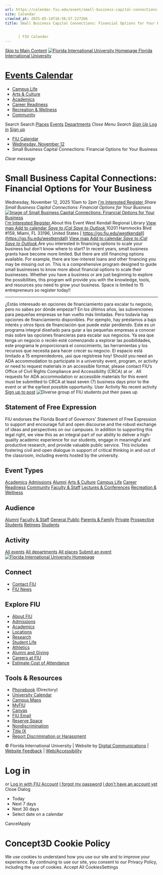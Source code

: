 ```yaml
---
url: https://calendar.fiu.edu/event/small-business-capital-connections-financial-options-for-your-business-8299
site: Calendar
crawled_at: 2025-05-14T18:56:57.227266
title: Small Business Capital Connections: Financial Options for Your Business
    
    
      | FIU Calendar
---
```


[Skip to Main Content](https://calendar.fiu.edu/event/small-business-capital-connections-financial-options-for-your-business-8299#main-content)
[![Florida International University Homepage](https://digicdn.fiu.edu/core/_assets/images/logo-top.png) Florida International University](https://www.fiu.edu)
# [Events Calendar ](https://calendar.fiu.edu/)
  * [Campus Life](https://calendar.fiu.edu/calendar?event_types%5B%5D=127595)
  * [Arts & Culture](https://calendar.fiu.edu/calendar?event_types%5B%5D=127590)
  * [Academics](https://calendar.fiu.edu/calendar?event_types%5B%5D=127582)
  * [Career Readiness](https://calendar.fiu.edu/calendar?event_types%5B%5D=127584)
  * [Recreation & Wellness](https://calendar.fiu.edu/calendar?event_types%5B%5D=127603)
  * [Community](https://calendar.fiu.edu/calendar?event_types%5B%5D=127601)


Search Search
[Places](https://calendar.fiu.edu/search/places) [Events](https://calendar.fiu.edu/calendar) [Departments](https://calendar.fiu.edu/search/departments)
_Close Menu_
_Search_ [ _Sign Up_ ](https://calendar.fiu.edu/signup)
[Log in](https://calendar.fiu.edu/auth/shib_login?previous_url=https%3A%2F%2Fcalendar.fiu.edu%2Fevent%2Fsmall-business-capital-connections-financial-options-for-your-business-8299) [Sign up](https://calendar.fiu.edu/signup)
  * [FIU Calendar](https://calendar.fiu.edu/)
  * [Wednesday, November 12](https://calendar.fiu.edu/calendar/day/2025/11/12)
  * Small Business Capital Connections: Financial Options for Your Business


_Clear message_
# Small Business Capital Connections: Financial Options for Your Business
Wednesday, November 12, 2025 10am to 2pm 
[ I'm Interested ](https://calendar.fiu.edu/event/49153052868386/confirm?return=https%3A%2F%2Fcalendar.fiu.edu%2Fevent%2Fsmall-business-capital-connections-financial-options-for-your-business-8299)
[ Register ](https://go.fiu.edu/westkendall)
_Share Small Business Capital Connections: Financial Options for Your Business_
[ ![Image of Small Business Capital Connections: Financial Options for Your Business](https://localist-images.azureedge.net/photos/49153052961584/card/cc68a4e7cd33483317944dff37e0c20701e6c1da.jpg) ](https://calendar.fiu.edu/photo/49153052961584)
[ I'm Interested ](https://calendar.fiu.edu/event/49153052868386/confirm?return=https%3A%2F%2Fcalendar.fiu.edu%2Fevent%2Fsmall-business-capital-connections-financial-options-for-your-business-8299)
[ Register ](https://go.fiu.edu/westkendall)
About this Event
West Kendall Regional Library  [View map ](https://calendar.fiu.edu/event/small-business-capital-connections-financial-options-for-your-business-8299#about_map)
[Add to calendar ](https://calendar.fiu.edu/event/small-business-capital-connections-financial-options-for-your-business-8299)
[ _Save to iCal_ ](https://calendar.fiu.edu/event/small-business-capital-connections-financial-options-for-your-business-8299.ics "Save to iCal") [ _Save to Outlook_ ](https://calendar.fiu.edu/event/small-business-capital-connections-financial-options-for-your-business-8299.ics "Save to Outlook")
10201 Hammocks Blvd #159, Miami, FL 33196, United States
[ https://go.fiu.edu/westkendall](https://go.fiu.edu/westkendall)
[View map ](https://calendar.fiu.edu/event/small-business-capital-connections-financial-options-for-your-business-8299#about_map)
[Add to calendar ](https://calendar.fiu.edu/event/small-business-capital-connections-financial-options-for-your-business-8299)
[ _Save to iCal_ ](https://calendar.fiu.edu/event/small-business-capital-connections-financial-options-for-your-business-8299.ics "Save to iCal") [ _Save to Outlook_ ](https://calendar.fiu.edu/event/small-business-capital-connections-financial-options-for-your-business-8299.ics "Save to Outlook")
Are you interested in financing options to scale your business but don’t know where to start? In recent years, small business grants have become more limited. But there are still financing options available. For example, there are low-interest loans and other financing you may be missing out on.
This is a comprehensive program designed to guide small businesses to know more about financial options to scale their businesses.
Whether you have a business or are just beginning to explore the possibilities, this program will provide you with the knowledge, tools, and resources you need to grow your business.
Space is limited to 15 entrepreneurs so register today!!
________________________________________________________________________________________________________________________________________________
¿Estás interesado en opciones de financiamiento para escalar tu negocio, pero no sabes por dónde empezar? En los últimos años, las subvenciones para pequeñas empresas se han vuelto más limitadas. Pero todavía hay opciones de financiamiento disponibles. Por ejemplo, hay préstamos a bajo interés y otros tipos de financiación que puede estar perdiendo.
Este es un programa integral diseñado para guiar a las pequeñas empresas a conocer más sobre las opciones financieras para escalar sus negocios.
Ya sea que tenga un negocio o recién esté comenzando a explorar las posibilidades, este programa le proporcionará el conocimiento, las herramientas y los recursos que necesita para hacer crecer su negocio.
El espacio está limitado a 15 emprendedores, ¡así que regístrese hoy!
Should you need an ADA accommodation to participate in a university event, program, or activity or need to request materials in an accessible format, please contact FIU’s Office of Civil Rights Compliance and Accessibility (CRCA) at or . All requests for ADA accommodation or accessible materials for this event must be submitted to CRCA at least seven (7) business days prior to the event or at the earliest possible opportunity. 
User Activity
No recent activity
[Sign up to post](https://calendar.fiu.edu/auth/shib_login?previous_url=https%3A%2F%2Fcalendar.fiu.edu%2Fevent%2Fsmall-business-capital-connections-financial-options-for-your-business-8299)
![Diverse group of FIU students put their paws up](https://www.fiu.edu/_assets/images/thumbnail-students-paw.jpg)
## Statement of Free Expression
FIU endorses the Florida Board of Governors' Statement of Free Expression to support and encourage full and open discourse and the robust exchange of ideas and perspectives on our campuses. In addition to supporting this legal right, we view this as an integral part of our ability to deliver a high-quality academic experience for our students, engage in meaningful and productive research, and provide valuable public service. This includes fostering civil and open dialogue in support of critical thinking in and out of the classroom, including events hosted by the university.
## Event Types
[Academics](https://calendar.fiu.edu/calendar?event_types%5B%5D=127582)
[Admissions](https://calendar.fiu.edu/calendar?event_types%5B%5D=127583)
[Alumni](https://calendar.fiu.edu/calendar?event_types%5B%5D=127589)
[Arts & Culture](https://calendar.fiu.edu/calendar?event_types%5B%5D=127590)
[Campus Life](https://calendar.fiu.edu/calendar?event_types%5B%5D=127595)
[Career Readiness](https://calendar.fiu.edu/calendar?event_types%5B%5D=127584)
[Community](https://calendar.fiu.edu/calendar?event_types%5B%5D=127601)
[Faculty & Staff](https://calendar.fiu.edu/calendar?event_types%5B%5D=127602)
[Lectures & Conferences](https://calendar.fiu.edu/calendar?event_types%5B%5D=127587)
[Recreation & Wellness](https://calendar.fiu.edu/calendar?event_types%5B%5D=127603)
## Audience
[Alumni](https://calendar.fiu.edu/calendar?event_types%5B%5D=121721)
[Faculty & Staff](https://calendar.fiu.edu/calendar?event_types%5B%5D=121720)
[General Public](https://calendar.fiu.edu/calendar?event_types%5B%5D=121722)
[Parents & Family](https://calendar.fiu.edu/calendar?event_types%5B%5D=36918157286658)
[Private](https://calendar.fiu.edu/calendar?event_types%5B%5D=129753)
[Prospective Students](https://calendar.fiu.edu/calendar?event_types%5B%5D=121723)
[Retirees](https://calendar.fiu.edu/calendar?event_types%5B%5D=37290279036119)
[Students](https://calendar.fiu.edu/calendar?event_types%5B%5D=121719)
## Activity
[All events](https://calendar.fiu.edu/search?what=events)
[All departments](https://calendar.fiu.edu/search/departments)
[All places](https://calendar.fiu.edu/search?what=places)
[Submit an event](https://calendar.fiu.edu/admin/events/new/basic-information)
[ ![Florida International University Homepage](https://digicdn.fiu.edu/core/_assets/images/footer-logo.svg) ](https://www.fiu.edu/)
## Connect
  * [Contact FIU](https://www.fiu.edu/about/contact-us/index.html)
  * [FIU News](https://news.fiu.edu/)


## Explore FIU
  * [About FIU](https://www.fiu.edu/about/index.html)
  * [Admissions](https://www.fiu.edu/admissions/index.html)
  * [Academics](https://www.fiu.edu/academics/index.html)
  * [Locations](https://www.fiu.edu/locations/index.html)
  * [Research](https://www.fiu.edu/research/index.html)
  * [Student Life](https://www.fiu.edu/student-life/index.html)
  * [Athletics](https://www.fiu.edu/athletics/index.html)
  * [Alumni and Giving](https://www.fiu.edu/alumni-and-giving/index.html)
  * [Careers at FIU](https://hr.fiu.edu/careers/)
  * [Estimate Cost of Attendance](https://onestop.fiu.edu/finances/estimate-your-costs/)


## Tools & Resources
  * [Phonebook](https://phonebook.fiu.edu) (Directory)
  * [University Calendar](https://calendar.fiu.edu/)
  * [Campus Maps](https://campusmaps.fiu.edu/)
  * [MyFIU](https://my.fiu.edu/)
  * [Canvas](https://canvas.fiu.edu)
  * [FIU Email](http://mail.fiu.edu/)
  * [Reserve Space](https://reservespace.fiu.edu/make-reservation/)
  * [Nondiscrimination](https://ace.fiu.edu/civil-rights-and-accessibility/harassment-and-discrimination/)
  * [Title IX](https://ace.fiu.edu/title-ix/)
  * [Report Discrimination or Harassment](https://report.fiu.edu/)


© Florida International University  | Website by [Digital Communications](https://stratcomm.fiu.edu/digital-print/websites/) | [Website Feedback](https://webforms.fiu.edu/view.php?id=370774&element_5=https://calendar.fiu.edu/https://calendar.fiu.edu/) | [Web/Accessibility](https://accessibility.fiu.edu/)
# Log in
or
[Log in with FIU Account](https://calendar.fiu.edu/auth/shib_login?previous_url=https%3A%2F%2Fcalendar.fiu.edu%2Fevent%2Fsmall-business-capital-connections-financial-options-for-your-business-8299)
[I forgot my password](https://calendar.fiu.edu/auth/forgot) [I don't have an account yet](https://calendar.fiu.edu/signup)
Close Dialog
  * Today
  * Next 7 days
  * Next 30 days
  * Select date on a calendar


CancelApply
# Concept3D Cookie Policy
We use cookies to understand how you use our site and to improve your experience. By continuing to use our site, you consent to our Privacy Policy, including the use of cookies. 
Accept All CookiesSettings
